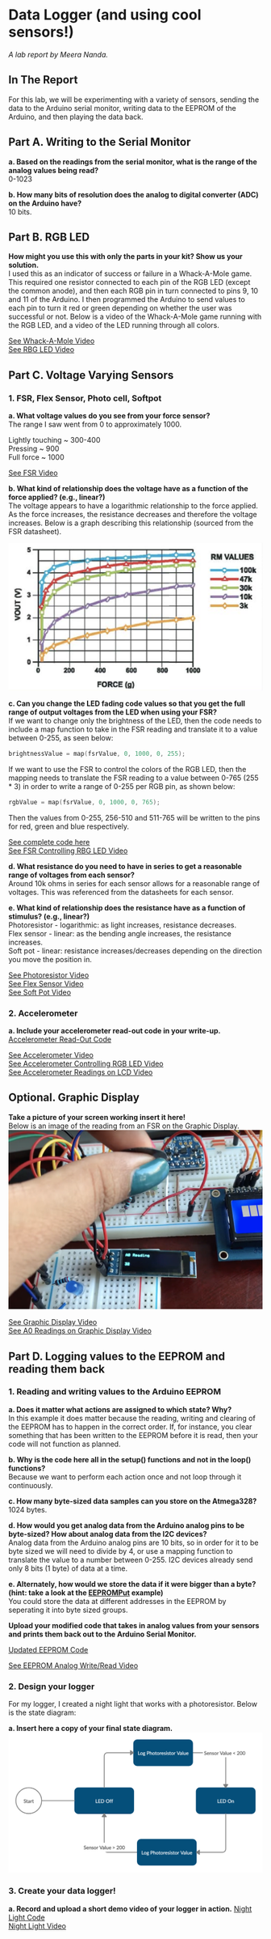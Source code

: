 # Data Logger (and using cool sensors!)

*A lab report by Meera Nanda.*

## In The Report

For this lab, we will be experimenting with a variety of sensors, sending the data to the Arduino serial monitor, writing data to the EEPROM of the Arduino, and then playing the data back.

## Part A.  Writing to the Serial Monitor
 
**a. Based on the readings from the serial monitor, what is the range of the analog values being read?**\
0-1023
 
**b. How many bits of resolution does the analog to digital converter (ADC) on the Arduino have?**\
10 bits.

## Part B. RGB LED

**How might you use this with only the parts in your kit? Show us your solution.**\
I used this as an indicator of success or failure in a Whack-A-Mole game. This required one resistor connected to each pin of the RGB LED (except the common anode), and then each RGB pin in turn connected to pins 9, 10 and 11 of the Arduino. I then programmed the Arduino to send values to each pin to turn it red or green depending on whether the user was successful or not. Below is a video of the Whack-A-Mole game running with the RGB LED, and a video of the LED running through all colors.

[See Whack-A-Mole Video](https://youtu.be/2LdZr8o1ReI)\
[See RBG LED Video](https://youtu.be/HxUzgDrZWlk)

## Part C. Voltage Varying Sensors 
 
### 1. FSR, Flex Sensor, Photo cell, Softpot

**a. What voltage values do you see from your force sensor?**\
The range I saw went from 0 to approximately 1000. 

Lightly touching ~ 300-400\
Pressing ~ 900\
Full force ~ 1000

[See FSR Video](https://youtu.be/-Ptw1uTUhtM)

**b. What kind of relationship does the voltage have as a function of the force applied? (e.g., linear?)**\
The voltage appears to have a logarithmic relationship to the force applied. As the force increases, the resistance decreases and therefore the voltage increases. Below is a graph describing this relationship (sourced from the FSR datasheet).

![FSR Voltage by Force Graph](/images/FSRGraph.png)

**c. Can you change the LED fading code values so that you get the full range of output voltages from the LED when using your FSR?**\
If we want to change only the brightness of the LED, then the code needs to include a map function to take in the FSR reading and translate it to a value between 0-255, as seen below:
```c
brightnessValue = map(fsrValue, 0, 1000, 0, 255);
```
If we want to use the FSR to control the colors of the RGB LED, then the mapping needs to translate the FSR reading to a value between 0-765 (255 * 3) in order to write a range of 0-255 per RGB pin, as shown below:
```c
rgbValue = map(fsrValue, 0, 1000, 0, 765);
```
Then the values from 0-255, 256-510 and 511-765 will be written to the pins for red, green and blue respectively.

[See complete code here](/code/FSR_Controlling_RGB.ino)\
[See FSR Controlling RBG LED Video](https://youtu.be/6nhOXofDmZg)

**d. What resistance do you need to have in series to get a reasonable range of voltages from each sensor?**\
Around 10k ohms in series for each sensor allows for a reasonable range of voltages. This was referenced from the datasheets for each sensor.

**e. What kind of relationship does the resistance have as a function of stimulus? (e.g., linear?)**\
Photoresistor - logarithmic: as light increases, resistance decreases.\
Flex sensor - linear: as the bending angle increases, the resistance increases.\
Soft pot - linear: resistance increases/decreases depending on the direction you move the position in.

[See Photoresistor Video](https://youtu.be/P8UInswpBZA)\
[See Flex Sensor Video](https://youtu.be/MxJ0pTu3t5w)\
[See Soft Pot Video](https://youtu.be/Iri1fm8pl8g)

### 2. Accelerometer
 
**a. Include your accelerometer read-out code in your write-up.**\
[Accelerometer Read-Out Code](/code/Accelerometer_ReadOutCode.ino)

[See Accelerometer Video](https://youtu.be/uHOQc99nG_Q)\
[See Accelerometer Controlling RGB LED Video](https://youtu.be/BDmlbut3kAY)\
[See Accelerometer Readings on LCD Video](https://youtu.be/fuYh2QZAo4k)

## Optional. Graphic Display

**Take a picture of your screen working insert it here!**\
Below is an image of the reading from an FSR on the Graphic Display.
![Working Screen](/images/GraphicDisplay.png)

[See Graphic Display Video](https://youtu.be/IzqdssEK25E)\
[See A0 Readings on Graphic Display Video](https://youtu.be/boV_HuZNLkM)

## Part D. Logging values to the EEPROM and reading them back
 
### 1. Reading and writing values to the Arduino EEPROM

**a. Does it matter what actions are assigned to which state? Why?**\
In this example it does matter because the reading, writing and clearing of the EEPROM has to happen in the correct order. If, for instance, you clear something that has been written to the EEPROM before it is read, then your code will not function as planned. 

**b. Why is the code here all in the setup() functions and not in the loop() functions?**\
Because we want to perform each action once and not loop through it continuously.

**c. How many byte-sized data samples can you store on the Atmega328?**\
1024 bytes.

**d. How would you get analog data from the Arduino analog pins to be byte-sized? How about analog data from the I2C devices?**\
Analog data from the Arduino analog pins are 10 bits, so in order for it to be byte sized we will need to divide by 4, or use a mapping function to translate the value to a number between 0-255. I2C devices already send only 8 bits (1 byte) of data at a time.

**e. Alternately, how would we store the data if it were bigger than a byte? (hint: take a look at the [EEPROMPut](https://www.arduino.cc/en/Reference/EEPROMPut) example)**\
You could store the data at different addresses in the EEPROM by seperating it into byte sized groups.

**Upload your modified code that takes in analog values from your sensors and prints them back out to the Arduino Serial Monitor.**

[Updated EEPROM Code](/code/SwitchState2_New/)

[See EEPROM Analog Write/Read Video](https://youtu.be/kQPbyNzoZ_s)

### 2. Design your logger
For my logger, I created a night light that works with a photoresistor. Below is the state diagram:

**a. Insert here a copy of your final state diagram.**
![Night Light State Diagram](/images/NightLight.png)

### 3. Create your data logger!
 
**a. Record and upload a short demo video of your logger in action.**
[Night Light Code](/code/Night_Light.ino)\
[Night Light Video](https://youtu.be/oPsrf82nwNY)
